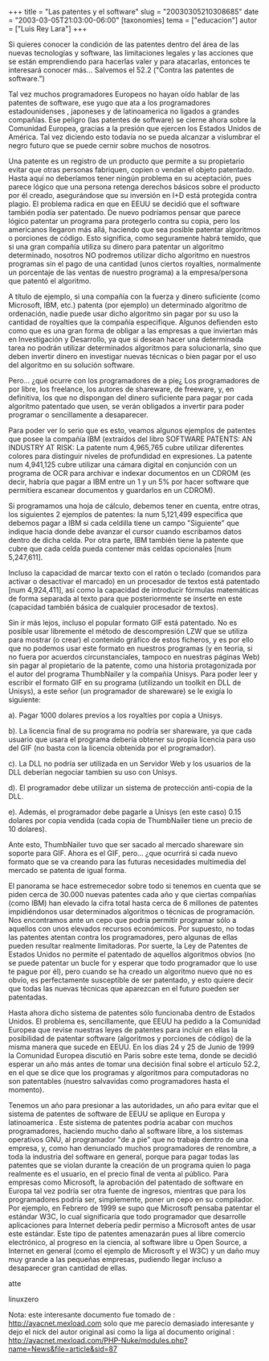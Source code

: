 +++
title = "Las patentes y el software"
slug = "20030305210308685"
date = "2003-03-05T21:03:00-06:00"
[taxonomies]
tema = ["educacion"]
autor = ["Luis Rey Lara"]
+++

Si quieres conocer la condición de las patentes dentro del área de las
nuevas tecnologías y software, las limitaciones legales y las acciones
que se están emprendiendo para hacerlas valer y para atacarlas, entonces
te interesará conocer más… Salvemos el 52.2 (&quot;Contra las patentes
de software.&quot;)

<!-- more -->
Tal vez muchos programadores Europeos no hayan oído hablar de las
patentes de software, ese yugo que ata a los programadores
estadounidenses , japoneses y de latinoamerica no ligados a grandes
compañías. Ese peligro (las patentes de software) se cierne ahora sobre
la Comunidad Europea, gracias a la presión que ejercen los Estados
Unidos de América. Tal vez diciendo esto todavía no se pueda alcanzar a
vislumbrar el negro futuro que se puede cernir sobre muchos de nosotros.

Una patente es un registro de un producto que permite a su propietario
evitar que otras personas fabriquen, copien o vendan el objeto
patentado. Hasta aquí no deberíamos tener ningún problema en su
aceptación, pues parece lógico que una persona retenga derechos básicos
sobre el producto por él creado, asegurándose que su inversión en I+D
está protegida contra plagio. El problema radica en que en EEUU se
decidió que el software también podía ser patentado. De nuevo podríamos
pensar que parece lógico patentar un programa para protegerlo contra su
copia, pero los americanos llegaron más allá, haciendo que sea posible
patentar algoritmos o porciones de código. Esto significa, como
seguramente habrá temido, que si una gran compañía utiliza su dinero
para patentar un algoritmo determinado, nosotros NO podremos utilizar
dicho algoritmo en nuestros programas sin el pago de una cantidad (unos
ciertos royalties, normalmente un porcentaje de las ventas de nuestro
programa) a la empresa/persona que patentó el algoritmo.

A título de ejemplo, si una compañía con la fuerza y dinero suficiente
(como Microsoft, IBM, etc.) patenta (por ejemplo) un determinado
algoritmo de ordenación, nadie puede usar dicho algoritmo sin pagar por
su uso la cantidad de royalties que la compañía especifique. Algunos
defienden esto como que es una gran forma de obligar a las empresas a
que inviertan más en Investigación y Desarrollo, ya que si desean hacer
una determinada tarea no podrán utilizar determinados algoritmos para
solucionarla, sino que deben invertir dinero en investigar nuevas
técnicas o bien pagar por el uso del algoritmo en su solución software.

Pero… ¿qué ocurre con los programadores de a pie¿ Los programadores de
por libre, los freelance, los autores de shareware, de freeware, y, en
definitiva, los que no dispongan del dinero suficiente para pagar por
cada algoritmo patentado que usen, se verán obligados a invertir para
poder programar o sencillamente a desaparecer.

Para poder ver lo serio que es esto, veamos algunos ejemplos de patentes
que posee la compañía IBM (extraídos del libro SOFTWARE PATENTS: AN
INDUSTRY AT RISK: La patente num 4,965,765 cubre utilizar diferentes
colores para distinguir niveles de profundidad en expresiones. La
patente num 4,941,125 cubre utilizar una cámara digital en conjunción
con un programa de OCR para archivar e indexar documentos en un CDROM
(es decir, habría que pagar a IBM entre un 1 y un 5% por hacer software
que permitiera escanear documentos y guardarlos en un CDROM).

Si programamos una hoja de cálculo, debemos tener en cuenta, entre
otras, los siguientes 2 ejemplos de patentes: la num 5,121,499
especifica que debemos pagar a IBM si cada celdilla tiene un campo
&quot;Siguiente&quot; que indique hacia donde debe avanzar el cursor
cuando escribamos datos dentro de dicha celda. Por otra parte, IBM
también tiene la patente que cubre que cada celda pueda contener más
celdas opcionales \[num 5,247,611\].

Incluso la capacidad de marcar texto con el ratón o teclado (comandos
para activar o desactivar el marcado) en un procesador de textos está
patentado \[num 4,924,411\], así como la capacidad de introducir
fórmulas matemáticas de forma separada al texto para que posteriormente
se inserte en este (capacidad también básica de cualquier procesador de
textos).

Sin ir más lejos, incluso el popular formato GIF está patentado. No es
posible usar libremente el método de descompresión LZW que se utiliza
para mostrar (o crear) el contenido gráfico de estos ficheros, y es por
ello que no podemos usar este formato en nuestros programas (y en
teoria, si no fuera por acuerdos circunstanciales, tampoco en nuestras
páginas Web) sin pagar al propietario de la patente, como una historia
protagonizada por el autor del programa ThumbNailer y la compañía
Unisys. Para poder leer y escribir el formato GIF en su programa
(utilizando un toolkit en DLL de Unisys), a este señor (un programador
de shareware) se le exigía lo siguiente:

a). Pagar 1000 dolares previos a los royaltíes por copia a Unisys.

b). La licencia final de su programa no podría ser shareware, ya que
cada usuario que usara el programa debería obtener su propia licencia
para uso del GIF (no basta con la licencia obtenida por el programador).

c). La DLL no podría ser utilizada en un Servidor Web y los usuarios de
la DLL deberían negociar tambien su uso con Unisys.

d). El programador debe utilizar un sistema de protección anti-copia de
la DLL.

e). Además, el programador debe pagarle a Unisys (en este caso) 0.15
dolares por copia vendida (cada copia de ThumbNailer tiene un precio de
10 dolares).

Ante esto, ThumbNailer tuvo que ser sacado al mercado shareware sin
soporte para GIF. Ahora es el GIF, pero… ¿que ocurrirá si cada nuevo
formato que se va creando para las futuras necesidades multimedia del
mercado se patenta de igual forma.

El panorama se hace estremecedor sobre todo si tenemos en cuenta que se
piden cerca de 30.000 nuevas patentes cada año y que ciertas compañías
(como IBM) han elevado la cifra total hasta cerca de 6 millones de
patentes impidiéndonos usar determinados algoritmos o técnicas de
programación. Nos encontramos ante un cepo que podría permitir programar
sólo a aquellos con unos elevados recursos económicos. Por supuesto, no
todas las patentes atentan contra los programadores, pero algunas de
ellas pueden resultar realmente limitadoras. Por suerte, la Ley de
Patentes de Estados Unidos no permite el patentado de aquellos
algoritmos obvios (no se puede patentar un bucle for y esperar que todo
programador que lo use te pague por él), pero cuando se ha creado un
algoritmo nuevo que no es obvio, es perfectamente susceptible de ser
patentado, y esto quiere decir que todas las nuevas técnicas que
aparezcan en el futuro pueden ser patentadas.

Hasta ahora dicho sistema de patentes sólo funcionaba dentro de Estados
Unidos. El problema es, sencillamente, que EEUU ha pedido a la Comunidad
Europea que revise nuestras leyes de patentes para incluir en ellas la
posibilidad de patentar software (algoritmos y porciones de código) de
la misma manera que sucede en EEUU. En los días 24 y 25 de Junio de 1999
la Comunidad Europea discutió en Paris sobre este tema, donde se decidió
esperar un año más antes de tomar una decisión final sobre el artículo
52.2, en el que se dice que los programas y algoritmos para computadoras
no son patentables (nuestro salvavidas como programadores hasta el
momento).

Tenemos un año para presionar a las autoridades, un año para evitar que
el sistema de patentes de software de EEUU se aplique en Europa y
latinoamerica . Este sistema de patentes podría acabar con muchos
programadores, haciendo mucho daño al software libre, a los sistemas
operativos GNU, al programador &quot;de a pie&quot; que no trabaja
dentro de una empresa, y, como han denunciado muchos programadores de
renombre, a toda la industria del software en general, porque para pagar
todas las patentes que se violan durante la creación de un programa
quien lo paga realmente es el usuario, en el precio final de venta al
público. Para empresas como Microsoft, la aprobación del patentado de
software en Europa tal vez podría ser otra fuente de ingresos, mientras
que para los programadores podría ser, simplemente, poner un cepo en su
compilador. Por ejemplo, en Febrero de 1999 se supo que Microsoft
pensaba patentar el estándar W3C, lo cual significaría que todo
programador que desarrolle aplicaciones para Internet debería pedir
permiso a Microsoft antes de usar este estándar. Este tipo de patentes
amenazarán pues al libre comercio electrónico, al progreso en la
ciencia, al software libre u Open Source, a Internet en general (como el
ejemplo de Microsoft y el W3C) y un daño muy muy grande a las pequeñas
empresas, pudiendo llegar incluso a desaparecer gran cantidad de ellas.

atte

linuxzero

Nota: este interesante documento fue tomado de :
http://ayacnet.mexload.com solo que me parecio demasiado interesante y
dejo el nick del autor original asi como la liga al documento original :
http://ayacnet.mexload.com/PHP-Nuke/modules.php?name=News&file=article&sid=87

